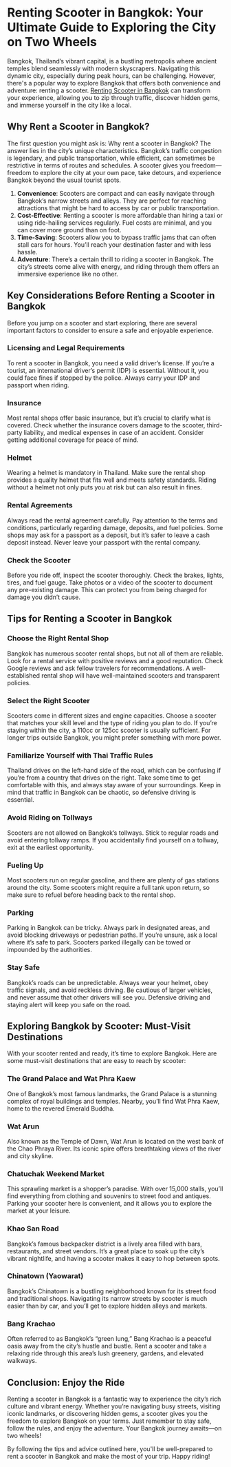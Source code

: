 # Renting Scooter in Bangkok: Your Ultimate Guide to Exploring the City on Two Wheels

Bangkok, Thailand’s vibrant capital, is a bustling metropolis where ancient temples blend seamlessly with modern skyscrapers. Navigating this dynamic city, especially during peak hours, can be challenging. However, there's a popular way to explore Bangkok that offers both convenience and adventure: renting a scooter. [Renting Scooter in Bangkok](https://motorbikerentalsbangkok.com/) can transform your experience, allowing you to zip through traffic, discover hidden gems, and immerse yourself in the city like a local.

## Why Rent a Scooter in Bangkok?

The first question you might ask is: Why rent a scooter in Bangkok? The answer lies in the city’s unique characteristics. Bangkok’s traffic congestion is legendary, and public transportation, while efficient, can sometimes be restrictive in terms of routes and schedules. A scooter gives you freedom—freedom to explore the city at your own pace, take detours, and experience Bangkok beyond the usual tourist spots.

1. **Convenience**: Scooters are compact and can easily navigate through Bangkok’s narrow streets and alleys. They are perfect for reaching attractions that might be hard to access by car or public transportation.
2. **Cost-Effective**: Renting a scooter is more affordable than hiring a taxi or using ride-hailing services regularly. Fuel costs are minimal, and you can cover more ground than on foot.
3. **Time-Saving**: Scooters allow you to bypass traffic jams that can often stall cars for hours. You’ll reach your destination faster and with less hassle.
4. **Adventure**: There’s a certain thrill to riding a scooter in Bangkok. The city’s streets come alive with energy, and riding through them offers an immersive experience like no other.

## Key Considerations Before Renting a Scooter in Bangkok

Before you jump on a scooter and start exploring, there are several important factors to consider to ensure a safe and enjoyable experience.

### Licensing and Legal Requirements

To rent a scooter in Bangkok, you need a valid driver’s license. If you’re a tourist, an international driver’s permit (IDP) is essential. Without it, you could face fines if stopped by the police. Always carry your IDP and passport when riding.

### Insurance

Most rental shops offer basic insurance, but it’s crucial to clarify what is covered. Check whether the insurance covers damage to the scooter, third-party liability, and medical expenses in case of an accident. Consider getting additional coverage for peace of mind.

### Helmet

Wearing a helmet is mandatory in Thailand. Make sure the rental shop provides a quality helmet that fits well and meets safety standards. Riding without a helmet not only puts you at risk but can also result in fines.

### Rental Agreements

Always read the rental agreement carefully. Pay attention to the terms and conditions, particularly regarding damage, deposits, and fuel policies. Some shops may ask for a passport as a deposit, but it’s safer to leave a cash deposit instead. Never leave your passport with the rental company.

### Check the Scooter

Before you ride off, inspect the scooter thoroughly. Check the brakes, lights, tires, and fuel gauge. Take photos or a video of the scooter to document any pre-existing damage. This can protect you from being charged for damage you didn’t cause.

## Tips for Renting a Scooter in Bangkok

### Choose the Right Rental Shop

Bangkok has numerous scooter rental shops, but not all of them are reliable. Look for a rental service with positive reviews and a good reputation. Check Google reviews and ask fellow travelers for recommendations. A well-established rental shop will have well-maintained scooters and transparent policies.

### Select the Right Scooter

Scooters come in different sizes and engine capacities. Choose a scooter that matches your skill level and the type of riding you plan to do. If you’re staying within the city, a 110cc or 125cc scooter is usually sufficient. For longer trips outside Bangkok, you might prefer something with more power.

### Familiarize Yourself with Thai Traffic Rules

Thailand drives on the left-hand side of the road, which can be confusing if you’re from a country that drives on the right. Take some time to get comfortable with this, and always stay aware of your surroundings. Keep in mind that traffic in Bangkok can be chaotic, so defensive driving is essential.

### Avoid Riding on Tollways

Scooters are not allowed on Bangkok’s tollways. Stick to regular roads and avoid entering tollway ramps. If you accidentally find yourself on a tollway, exit at the earliest opportunity.

### Fueling Up

Most scooters run on regular gasoline, and there are plenty of gas stations around the city. Some scooters might require a full tank upon return, so make sure to refuel before heading back to the rental shop.

### Parking

Parking in Bangkok can be tricky. Always park in designated areas, and avoid blocking driveways or pedestrian paths. If you’re unsure, ask a local where it’s safe to park. Scooters parked illegally can be towed or impounded by the authorities.

### Stay Safe

Bangkok’s roads can be unpredictable. Always wear your helmet, obey traffic signals, and avoid reckless driving. Be cautious of larger vehicles, and never assume that other drivers will see you. Defensive driving and staying alert will keep you safe on the road.

## Exploring Bangkok by Scooter: Must-Visit Destinations

With your scooter rented and ready, it’s time to explore Bangkok. Here are some must-visit destinations that are easy to reach by scooter:

### The Grand Palace and Wat Phra Kaew

One of Bangkok’s most famous landmarks, the Grand Palace is a stunning complex of royal buildings and temples. Nearby, you’ll find Wat Phra Kaew, home to the revered Emerald Buddha.

### Wat Arun

Also known as the Temple of Dawn, Wat Arun is located on the west bank of the Chao Phraya River. Its iconic spire offers breathtaking views of the river and city skyline.

### Chatuchak Weekend Market

This sprawling market is a shopper’s paradise. With over 15,000 stalls, you’ll find everything from clothing and souvenirs to street food and antiques. Parking your scooter here is convenient, and it allows you to explore the market at your leisure.

### Khao San Road

Bangkok’s famous backpacker district is a lively area filled with bars, restaurants, and street vendors. It’s a great place to soak up the city’s vibrant nightlife, and having a scooter makes it easy to hop between spots.

### Chinatown (Yaowarat)

Bangkok’s Chinatown is a bustling neighborhood known for its street food and traditional shops. Navigating its narrow streets by scooter is much easier than by car, and you’ll get to explore hidden alleys and markets.

### Bang Krachao

Often referred to as Bangkok’s “green lung,” Bang Krachao is a peaceful oasis away from the city’s hustle and bustle. Rent a scooter and take a relaxing ride through this area’s lush greenery, gardens, and elevated walkways.

## Conclusion: Enjoy the Ride

Renting a scooter in Bangkok is a fantastic way to experience the city’s rich culture and vibrant energy. Whether you’re navigating busy streets, visiting iconic landmarks, or discovering hidden gems, a scooter gives you the freedom to explore Bangkok on your terms. Just remember to stay safe, follow the rules, and enjoy the adventure. Your Bangkok journey awaits—on two wheels!

By following the tips and advice outlined here, you'll be well-prepared to rent a scooter in Bangkok and make the most of your trip. Happy riding!
